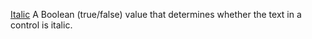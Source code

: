 [Italic](filename.md) A Boolean (true/false) value that determines whether the text in a control is italic.
